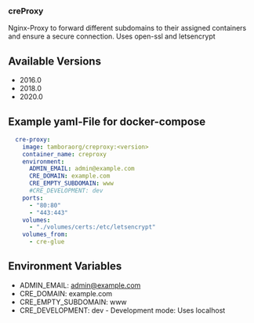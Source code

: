 ### creProxy
Nginx-Proxy to forward different subdomains to their assigned containers and ensure a secure connection.
Uses open-ssl and letsencrypt

##  Available Versions
 * 2016.0
 * 2018.0
 * 2020.0

## Example yaml-File for docker-compose

```yaml
  cre-proxy:
    image: tamboraorg/creproxy:<version>
    container_name: creproxy
    environment:
      ADMIN_EMAIL: admin@example.com
      CRE_DOMAIN: example.com
      CRE_EMPTY_SUBDOMAIN: www
      #CRE_DEVELOPMENT: dev 
    ports:
      - "80:80"
      - "443:443"
    volumes:
      - "./volumes/certs:/etc/letsencrypt"
    volumes_from:
      - cre-glue
```

## Environment Variables

 * ADMIN_EMAIL: admin@example.com
 * CRE_DOMAIN: example.com
 * CRE_EMPTY_SUBDOMAIN: www
 * CRE_DEVELOPMENT: dev  - Development mode: Uses localhost 


